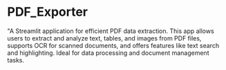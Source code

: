 # PDF_Exporter
"A Streamlit application for efficient PDF data extraction. This app allows users to extract and analyze text, tables, and images from PDF files, supports OCR for scanned documents, and offers features like text search and highlighting. Ideal for data processing and document management tasks.
